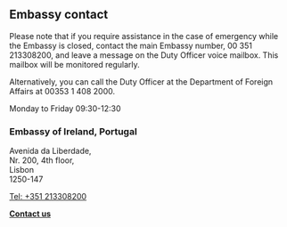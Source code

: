 ## Embassy contact

Please note that if you require assistance in the case of emergency while the Embassy is closed, contact the main Embassy number, 00 351 213308200, and leave a message on the Duty Officer voice mailbox. This mailbox will be monitored regularly.

Alternatively, you can call the Duty Officer at the Department of Foreign Affairs at 00353 1 408 2000.

Monday to Friday 09:30-12:30

### Embassy of Ireland, Portugal

Avenida da Liberdade,   
Nr. 200, 4th floor,   
Lisbon   
1250-147

[Tel: +351 213308200](tel:+351213308200)

[**Contact us**](/en/portugal/lisbon/contact/)